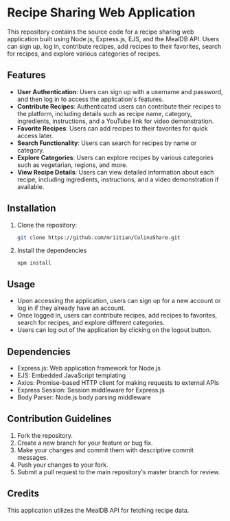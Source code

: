 # Recipe Sharing Web Application

This repository contains the source code for a recipe sharing web application built using Node.js, Express.js, EJS, and the MealDB API. Users can sign up, log in, contribute recipes, add recipes to their favorites, search for recipes, and explore various categories of recipes.

## Features

- **User Authentication**: Users can sign up with a username and password, and then log in to access the application's features.
- **Contribute Recipes**: Authenticated users can contribute their recipes to the platform, including details such as recipe name, category, ingredients, instructions, and a YouTube link for video demonstration.
- **Favorite Recipes**: Users can add recipes to their favorites for quick access later.
- **Search Functionality**: Users can search for recipes by name or category.
- **Explore Categories**: Users can explore recipes by various categories such as vegetarian, regions, and more.
- **View Recipe Details**: Users can view detailed information about each recipe, including ingredients, instructions, and a video demonstration if available.

## Installation

1. Clone the repository:

   ```bash
   git clone https://github.com/mriitian/CulinaShare.git

2. Install the dependencies
   ```
   npm install

## Usage

- Upon accessing the application, users can sign up for a new account or log in if they already have an account.
- Once logged in, users can contribute recipes, add recipes to favorites, search for recipes, and explore different categories.
- Users can log out of the application by clicking on the logout button.

## Dependencies

- Express.js: Web application framework for Node.js
- EJS: Embedded JavaScript templating
- Axios: Promise-based HTTP client for making requests to external APIs
- Express Session: Session middleware for Express.js
- Body Parser: Node.js body parsing middleware

## Contribution Guidelines

1. Fork the repository.
2. Create a new branch for your feature or bug fix.
3. Make your changes and commit them with descriptive commit messages.
4. Push your changes to your fork.
5. Submit a pull request to the main repository's master branch for review.

## Credits

This application utilizes the MealDB API for fetching recipe data.
